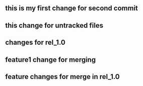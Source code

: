 ## this is my first change for second commit

## this change for untracked files

## changes for rel_1.0

## feature1 change for merging
## feature changes for merge in rel_1.0
